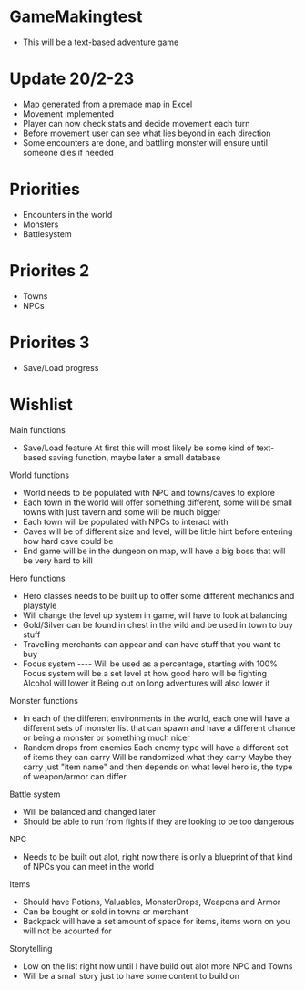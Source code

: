 # GameMakingtest

- This will be a text-based adventure game


# Update 20/2-23
- Map generated from a premade map in Excel
- Movement implemented
- Player can now check stats and decide movement each turn
- Before movement user can see what lies beyond in each direction
- Some encounters are done, and battling monster will ensure until someone dies if needed


# Priorities
- Encounters in the world
- Monsters
- Battlesystem

# Priorites 2
- Towns
- NPCs

# Priorites 3
- Save/Load progress


# Wishlist
Main functions

- Save/Load feature
  At first this will most likely be some kind of text-based saving function, maybe later a small database


World functions

- World needs to be populated with NPC and towns/caves to explore
- Each town in the world will offer something different, some will be small towns with just tavern and some will be much bigger
- Each town will be populated with NPCs to interact with
- Caves will be of different size and level, will be little hint before entering how hard cave could be
- End game will be in the dungeon on map, will have a big boss that will be very hard to kill


Hero functions

- Hero classes needs to be built up to offer some different mechanics and playstyle
- Will change the level up system in game, will have to look at balancing
- Gold/Silver can be found in chest in the wild and be used in town to buy stuff
- Travelling merchants can appear and can have stuff that you want to buy
- Focus system ---- Will be used as a percentage, starting with 100%
  Focus system will be a set level at how good hero will be fighting
  Alcohol will lower it
  Being out on long adventures will also lower it


Monster functions

- In each of the different environments in the world, each one will have a different sets of monster list that can spawn and have a different
  chance or being a monster or something much nicer
- Random drops from enemies
  Each enemy type will have a different set of items they can carry
  Will be randomized what they carry
  Maybe they carry just "item name" and then depends on what level hero is, the type of weapon/armor can differ
  

Battle system

- Will be balanced and changed later
- Should be able to run from fights if they are looking to be too dangerous


NPC

- Needs to be built out alot, right now there is only a blueprint of that kind of NPCs you can meet in the world


Items 

- Should have Potions, Valuables, MonsterDrops, Weapons and Armor
- Can be bought or sold in towns or merchant
- Backpack will have a set amount of space for items, items worn on you will not be acounted for


Storytelling

- Low on the list right now until I have build out alot more NPC and Towns
- Will be a small story just to have some content to build on
